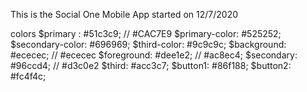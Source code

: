 This is the Social One Mobile App started on 12/7/2020

colors 
$primary : #51c3c9;
// #CAC7E9
$primary-color: #525252;
$secondary-color: #696969;
$third-color: #9c9c9c;
$background: #ececec;
// #ececec
$foreground: #dee1e2;
// #ac8ec4;
$secondary: #96ccd4;
// #d3c0e2
$third: #acc3c7;
$button1: #86f188;
$button2: #fc4f4c;